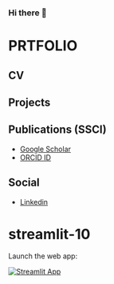 ### Hi there 👋

# PRTFOLIO
## CV
## Projects
## Publications (SSCI)
   * [Google Scholar]
   * [ORCID ID]

## Social
  * [Linkedin]


[Google Scholar]: <https://scholar.google.com.tr/citations?user=TAmp1S4AAAAJ&hl=tr&oi=ao>
[Linkedin]: <https://www.linkedin.com/in/merterkansozen>
[ORCID ID]: <https://orcid.org/0000-0002-7965-6461>



# streamlit-10

Launch the web app:

[![Streamlit App](https://static.streamlit.io/badges/streamlit_badge_black_white.svg)](https://share.streamlit.io/dataprofessor/streamlit-10/main/sp500-app.py)



<!--
**vncouver/vncouver** is a ✨ _special_ ✨ repository because its `README.md` (this file) appears on your GitHub profile.

Here are some ideas to get you started:

- 🔭 I’m currently working on ...
- 🌱 I’m currently learning ...
- 👯 I’m looking to collaborate on ...
- 🤔 I’m looking for help with ...
- 💬 Ask me about ...
- 📫 How to reach me: ...
- 😄 Pronouns: ...
- ⚡ Fun fact: ...
-->


